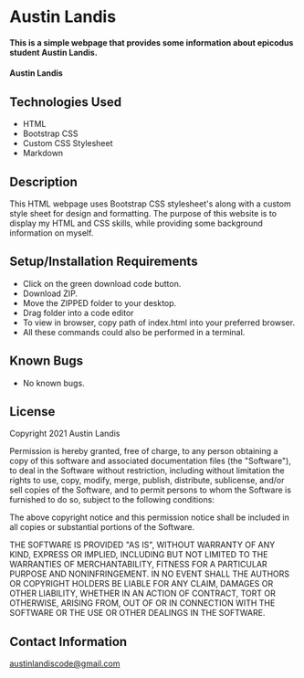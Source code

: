 # Austin Landis

#### This is a simple webpage that provides some information about epicodus student Austin Landis.

#### Austin Landis

## Technologies Used

* HTML
* Bootstrap CSS
* Custom CSS Stylesheet
* Markdown

## Description

This HTML webpage uses Bootstrap CSS stylesheet's along with a custom style sheet for design and formatting. The purpose of this website is to display my HTML and CSS skills, while providing some background information on myself.

## Setup/Installation Requirements

* Click on the green download code button.
* Download ZIP.
* Move the ZIPPED folder to your desktop.
* Drag folder into a code editor
* To view in browser, copy path of index.html into your preferred browser.
* All these commands could also be performed in a terminal.
## Known Bugs

* No known bugs.

## License

Copyright 2021 Austin Landis

Permission is hereby granted, free of charge, to any person obtaining a copy of this software and associated documentation files (the "Software"), to deal in the Software without restriction, including without limitation the rights to use, copy, modify, merge, publish, distribute, sublicense, and/or sell copies of the Software, and to permit persons to whom the Software is furnished to do so, subject to the following conditions:

The above copyright notice and this permission notice shall be included in all copies or substantial portions of the Software.

THE SOFTWARE IS PROVIDED "AS IS", WITHOUT WARRANTY OF ANY KIND, EXPRESS OR IMPLIED, INCLUDING BUT NOT LIMITED TO THE WARRANTIES OF MERCHANTABILITY, FITNESS FOR A PARTICULAR PURPOSE AND NONINFRINGEMENT. IN NO EVENT SHALL THE AUTHORS OR COPYRIGHT HOLDERS BE LIABLE FOR ANY CLAIM, DAMAGES OR OTHER LIABILITY, WHETHER IN AN ACTION OF CONTRACT, TORT OR OTHERWISE, ARISING FROM, OUT OF OR IN CONNECTION WITH THE SOFTWARE OR THE USE OR OTHER DEALINGS IN THE SOFTWARE.

## Contact Information

austinlandiscode@gmail.com